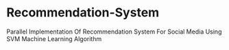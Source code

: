# Recommendation-System
Parallel Implementation Of Recommendation System For Social Media Using SVM Machine Learning Algorithm
